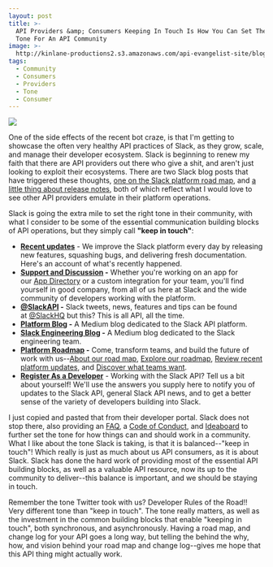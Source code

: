 ```yaml
---
layout: post
title: >-
  API Providers &amp; Consumers Keeping In Touch Is How You Can Set The Right
  Tone For An API Community
image: >-
  http://kinlane-productions2.s3.amazonaws.com/api-evangelist-site/blog/slack-platform-keeping-in-touch.png
tags:
  - Community
  - Consumers
  - Providers
  - Tone
  - Consumer
---
```

[![](http://kinlane-productions2.s3.amazonaws.com/api-evangelist-site/blog/slack-platform-keeping-in-touch.png)](https://api.slack.com)

One of the side effects of the recent bot craze, is that I'm getting to showcase the often very healthy API practices of Slack, as they grow, scale, and manage their developer ecosystem. Slack is beginning to renew my faith that there are API providers out there who give a shit, and aren't just looking to exploit their ecosystems. There are two Slack blog posts that have triggered these thoughts, [one on the Slack platform road map](https://medium.com/slack-developer-blog/the-slack-platform-roadmap-34067b054177#.mhuax8lrn), and [a little thing about release notes](https://slackhq.com/a-little-thing-about-release-notes-997d2e06842d#.hmmeyia86), both of which reflect what I would love to see other API providers emulate in their platform operations.

Slack is going the extra mile to set the right tone in their community, with what I consider to be some of the essential communication building blocks of API operations, but they simply call **"keep in touch"**:

*   **[Recent updates](https://api.slack.com/changelog)** \- We improve the Slack platform every day by releasing new features, squashing bugs, and delivering fresh documentation. Here's an account of what's recently happened.
*   **[Support and Discussion](https://api.slack.com/docs/support) -** Whether you're working on an app for our [App Directory](https://slack.com/apps) or a custom integration for your team, you'll find yourself in good company, from all of us here at Slack and the wide community of developers working with the platform.
*   **[@SlackAPI](https://twitter.com/slackapi) -** Slack tweets, news, features and tips can be found at [@SlackHQ](https://twitter.com/SlackHQ) but this? This is all API, all the time.
*   **[Platform Blog](https://medium.com/slack-developer-blog) -** A Medium blog dedicated to the Slack API platform.
*   **[Slack Engineering Blog](https://slack.engineering/) -** A Medium blog dedicated to the Slack engineering team.
*   **[Platform Roadmap](https://api.slack.com/roadmap) -** Come, transform teams, and build the future of work with us--[About our road map](https://medium.com/slack-developer-blog/the-slack-platform-roadmap-34067b054177), [Explore our roadmap](https://trello.com/b/ZnTQyumQ/slack-platform-roadmap), [Review recent platform updates](https://api.slack.com/docs/changelog), and [Discover what teams want](https://trello.com/b/HPpcIqd8/slack-app-ideaboard).
*   **[Register As a Developer](https://api.slack.com/register)** - Working with the Slack API? Tell us a bit about yourself! We'll use the answers you supply here to notify you of updates to the Slack API, general Slack API news, and to get a better sense of the variety of developers building into Slack. 

I just copied and pasted that from their developer portal. Slack does not stop there, also providing an [FAQ](https://api.slack.com/faq "Frequently asked questions"), a [Code of Conduct](https://api.slack.com/docs/community-code-of-conduct), and [Ideaboard](https://trello.com/b/HPpcIqd8/slack-app-ideaboard) to further set the tone for how things can and should work in a community. What I like about the tone Slack is taking, is that it is balanced--"keep in touch"! Which really is just as much about us API consumers, as it is about Slack. Slack has done the hard work of providing most of the essential API building blocks, as well as a valuable API resource, now its up to the community to deliver--this balance is important, and we should be staying in touch.

Remember the tone Twitter took with us? Developer Rules of the Road!! Very different tone than "keep in touch". The tone really matters, as well as the investment in the common building blocks that enable "keeping in touch", both synchronous, and asynchronously. Having a road map, and change log for your API goes a long way, but telling the behind the why, how, and vision behind your road map and change log--gives me hope that this API thing might actually work.